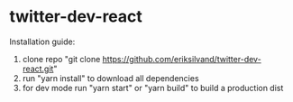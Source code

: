 # twitter-dev-react


Installation guide:

1. clone repo "git clone https://github.com/eriksilvand/twitter-dev-react.git"
2. run "yarn install" to download all dependencies
3. for dev mode run "yarn start" or "yarn build" to build a production dist
